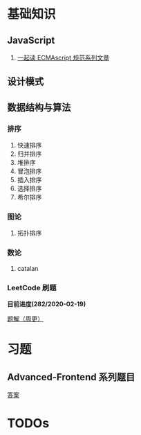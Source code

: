 # 基础知识
## JavaScript
1. [一起读 ECMAscript 规范系列文章](./introduction/es-specification-together.md)

## 设计模式


## 数据结构与算法
### 排序
1. 快速排序
2. 归并排序
3. 堆排序
4. 冒泡排序
5. 插入排序
6. 选择排序
7. 希尔排序

### 图论
1. 拓扑排序

### 数论
1. catalan

### LeetCode 刷题
**目前进度(282/2020-02-19)**

[题解（周更）](./algorithms/leetcode-problems/README.md)

# 习题
## Advanced-Frontend 系列题目
[答案](习题/木易杨/README.md)

# TODOs
